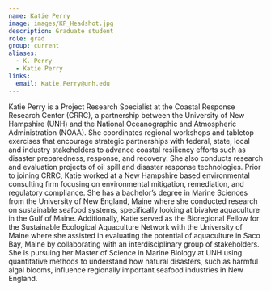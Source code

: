 ```yaml
---
name: Katie Perry
image: images/KP_Headshot.jpg
description: Graduate student
role: grad
group: current
aliases:
  - K. Perry
  - Katie Perry
links:
  email: Katie.Perry@unh.edu
---
```


Katie Perry is a Project Research Specialist at the Coastal Response Research Center (CRRC), a partnership between the University of New Hampshire (UNH) and the National Oceanographic and Atmospheric Administration (NOAA). She coordinates regional workshops and tabletop exercises that encourage strategic partnerships with federal, state, local and industry stakeholders to advance coastal resiliency efforts such as disaster preparedness, response, and recovery. She also conducts research and evaluation projects of oil spill and disaster response technologies. Prior to joining CRRC, Katie worked at a New Hampshire based environmental consulting firm focusing on environmental mitigation, remediation, and regulatory compliance. She has a bachelor’s degree in Marine Sciences from the University of New England, Maine where she conducted research on sustainable seafood systems, specifically looking at bivalve aquaculture in the Gulf of Maine. Additionally, Katie served as the Bioregional Fellow for the Sustainable Ecological Aquaculture Network with the University of Maine where she assisted in evaluating the potential of aquaculture in Saco Bay, Maine by collaborating with an interdisciplinary group of stakeholders. She is pursuing her Master of Science in Marine Biology at UNH using quantitative methods to understand how natural disasters, such as harmful algal blooms, influence regionally important seafood industries in New England.

